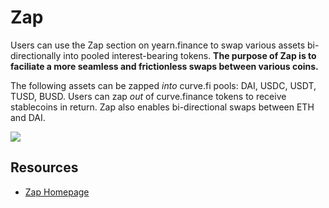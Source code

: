 # Zap

Users can use the Zap section on yearn.finance to swap various assets bi-directionally into pooled interest-bearing tokens. **The purpose of Zap is to faciliate a more seamless and frictionless swaps between various coins.**

The following assets can be zapped _into_ curve.fi pools: DAI, USDC, USDT, TUSD, BUSD. Users can zap _out_ of curve.finance tokens to receive stablecoins in return. Zap also enables bi-directional swaps between ETH and DAI.

![](https://i.imgur.com/LtJvsvA.png)

## Resources

- [Zap Homepage](https://yearn.finance/zap)
